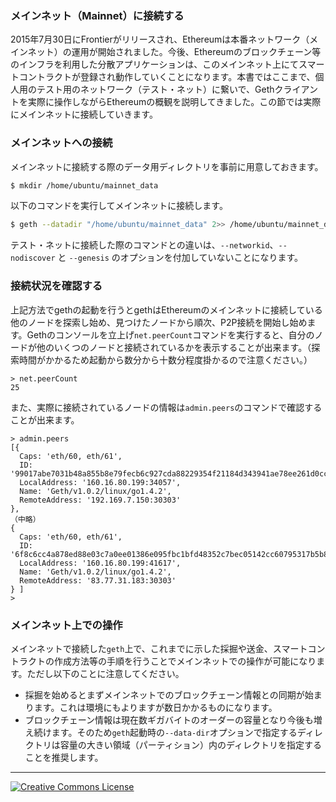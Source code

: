 ### メインネット（Mainnet）に接続する

2015年7月30日にFrontierがリリースされ、Ethereumは本番ネットワーク（メインネット）の運用が開始されました。今後、Ethereumのブロックチェーン等のインフラを利用した分散アプリケーションは、このメインネット上にてスマートコントラクトが登録され動作していくことになります。本書ではここまで、個人用のテスト用のネットワーク（テスト・ネット）に繋いで、Gethクライアントを実際に操作しながらEthereumの概観を説明してきました。この節では実際にメインネットに接続していきます。

### メインネットへの接続

メインネットに接続する際のデータ用ディレクトリを事前に用意しておきます。

```bash
$ mkdir /home/ubuntu/mainnet_data
```

以下のコマンドを実行してメインネットに接続します。

```bash
$ geth --datadir "/home/ubuntu/mainnet_data" 2>> /home/ubuntu/mainnet_data/e01.log &
```

テスト・ネットに接続した際のコマンドとの違いは、`--networkid`、`--nodiscover` と `--genesis` のオプションを付加していないことになります。

### 接続状況を確認する

上記方法でgethの起動を行うとgethはEthereumのメインネットに接続している他のノードを探索し始め、見つけたノードから順次、P2P接続を開始し始めます。Gethのコンソールを立上げ`net.peerCount`コマンドを実行すると、自分のノードが他のいくつのノードと接続されているかを表示することが出来ます。（探索時間がかかるため起動から数分から十数分程度掛かるので注意ください。）

```
> net.peerCount
25
```

また、実際に接続されているノードの情報は`admin.peers`のコマンドで確認することが出来ます。

```plain
> admin.peers
[{
  Caps: 'eth/60, eth/61',
  ID: '99017abe7031b48a855b8e79fecb6c927cda88229354f21184d343941ae78ee261d0ccb9f9999f620f96bd729b2cb7c4e8cdf3218d71b016fe531ff439b81dcc',
  LocalAddress: '160.16.80.199:34057',
  Name: 'Geth/v1.0.2/linux/go1.4.2',
  RemoteAddress: '192.169.7.150:30303'
}, 
（中略）
{
  Caps: 'eth/60, eth/61',
  ID: '6f8c6cc4a878ed88e03c7a0ee01386e095fbc1bfd48352c7bec05142cc60795317b5b8c5e9afc9863a414541df4d5b1627a86418177857166171fd45497c75ab',
  LocalAddress: '160.16.80.199:41617',
  Name: 'Geth/v1.0.2/linux/go1.4.2',
  RemoteAddress: '83.77.31.183:30303'
} ]
>
```

### メインネット上での操作

メインネットで接続した`geth`上で、これまでに示した採掘や送金、スマートコントラクトの作成方法等の手順を行うことでメインネットでの操作が可能になります。ただし以下のことに注意してください。

* 採掘を始めるとまずメインネットでのブロックチェーン情報との同期が始まります。これは環境にもよりますが数日かかるものになります。
* ブロックチェーン情報は現在数ギガバイトのオーダーの容量となり今後も増え続けます。そのため`geth`起動時の`--data-dir`オプションで指定するディレクトリは容量の大きい領域（パーティション）内のディレクトリを指定することを推奨します。


---
<a rel="license" href="http://creativecommons.org/licenses/by-sa/4.0/"><img alt="Creative Commons License" style="border-width:0" src="https://i.creativecommons.org/l/by-sa/4.0/88x31.png" /></a><br />

